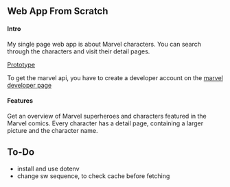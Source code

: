 ## Web App From Scratch

#### Intro

My single page web app is about Marvel characters. You can search through the characters and visit their detail pages.

[Prototype](robinfrugte97.github.io/wafs/app/)

To get the marvel api, you have to create a developer account on the [marvel developer page](https://developer.marvel.com/)


#### Features

Get an overview of Marvel superheroes and characters featured in the Marvel comics.
Every character has a detail page, containing a larger picture and the character name.


## To-Do

- install and use dotenv
- change sw sequence, to check cache before fetching